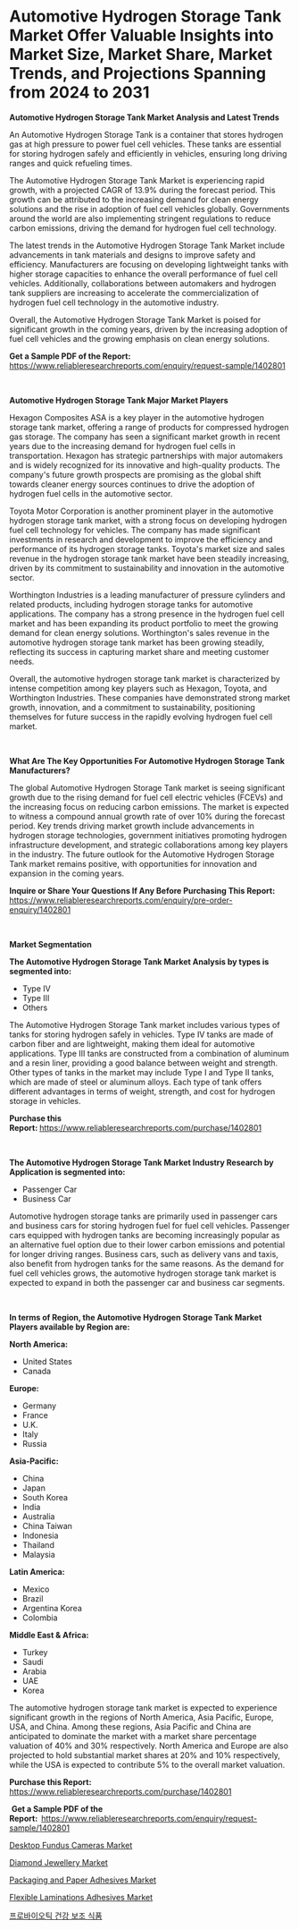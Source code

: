<p><h1>Automotive Hydrogen Storage Tank Market Offer Valuable Insights into Market Size, Market Share, Market Trends, and Projections Spanning from 2024 to 2031</h1></p><p><strong>Automotive Hydrogen Storage Tank Market Analysis and Latest Trends</strong></p>
<p><p>An Automotive Hydrogen Storage Tank is a container that stores hydrogen gas at high pressure to power fuel cell vehicles. These tanks are essential for storing hydrogen safely and efficiently in vehicles, ensuring long driving ranges and quick refueling times.</p><p>The Automotive Hydrogen Storage Tank Market is experiencing rapid growth, with a projected CAGR of 13.9% during the forecast period. This growth can be attributed to the increasing demand for clean energy solutions and the rise in adoption of fuel cell vehicles globally. Governments around the world are also implementing stringent regulations to reduce carbon emissions, driving the demand for hydrogen fuel cell technology.</p><p>The latest trends in the Automotive Hydrogen Storage Tank Market include advancements in tank materials and designs to improve safety and efficiency. Manufacturers are focusing on developing lightweight tanks with higher storage capacities to enhance the overall performance of fuel cell vehicles. Additionally, collaborations between automakers and hydrogen tank suppliers are increasing to accelerate the commercialization of hydrogen fuel cell technology in the automotive industry.</p><p>Overall, the Automotive Hydrogen Storage Tank Market is poised for significant growth in the coming years, driven by the increasing adoption of fuel cell vehicles and the growing emphasis on clean energy solutions.</p></p>
<p><strong>Get a Sample PDF of the Report:&nbsp;</strong> <a href="https://www.reliableresearchreports.com/enquiry/request-sample/1402801">https://www.reliableresearchreports.com/enquiry/request-sample/1402801</a></p>
<p>&nbsp;</p>
<p><strong>Automotive Hydrogen Storage Tank Major Market Players</strong></p>
<p><p>Hexagon Composites ASA is a key player in the automotive hydrogen storage tank market, offering a range of products for compressed hydrogen gas storage. The company has seen a significant market growth in recent years due to the increasing demand for hydrogen fuel cells in transportation. Hexagon has strategic partnerships with major automakers and is widely recognized for its innovative and high-quality products. The company's future growth prospects are promising as the global shift towards cleaner energy sources continues to drive the adoption of hydrogen fuel cells in the automotive sector.</p><p>Toyota Motor Corporation is another prominent player in the automotive hydrogen storage tank market, with a strong focus on developing hydrogen fuel cell technology for vehicles. The company has made significant investments in research and development to improve the efficiency and performance of its hydrogen storage tanks. Toyota's market size and sales revenue in the hydrogen storage tank market have been steadily increasing, driven by its commitment to sustainability and innovation in the automotive sector.</p><p>Worthington Industries is a leading manufacturer of pressure cylinders and related products, including hydrogen storage tanks for automotive applications. The company has a strong presence in the hydrogen fuel cell market and has been expanding its product portfolio to meet the growing demand for clean energy solutions. Worthington's sales revenue in the automotive hydrogen storage tank market has been growing steadily, reflecting its success in capturing market share and meeting customer needs.</p><p>Overall, the automotive hydrogen storage tank market is characterized by intense competition among key players such as Hexagon, Toyota, and Worthington Industries. These companies have demonstrated strong market growth, innovation, and a commitment to sustainability, positioning themselves for future success in the rapidly evolving hydrogen fuel cell market.</p></p>
<p>&nbsp;</p>
<p><strong>What Are The Key Opportunities For Automotive Hydrogen Storage Tank Manufacturers?</strong></p>
<p><p>The global Automotive Hydrogen Storage Tank market is seeing significant growth due to the rising demand for fuel cell electric vehicles (FCEVs) and the increasing focus on reducing carbon emissions. The market is expected to witness a compound annual growth rate of over 10% during the forecast period. Key trends driving market growth include advancements in hydrogen storage technologies, government initiatives promoting hydrogen infrastructure development, and strategic collaborations among key players in the industry. The future outlook for the Automotive Hydrogen Storage Tank market remains positive, with opportunities for innovation and expansion in the coming years.</p></p>
<p><strong>Inquire or Share Your Questions If Any Before Purchasing This Report:</strong> <a href="https://www.reliableresearchreports.com/enquiry/pre-order-enquiry/1402801">https://www.reliableresearchreports.com/enquiry/pre-order-enquiry/1402801</a></p>
<p>&nbsp;</p>
<p><strong>Market Segmentation</strong></p>
<p><strong>The Automotive Hydrogen Storage Tank Market Analysis by types is segmented into:</strong></p>
<p><ul><li>Type IV</li><li>Type III</li><li>Others</li></ul></p>
<p><p>The Automotive Hydrogen Storage Tank market includes various types of tanks for storing hydrogen safely in vehicles. Type IV tanks are made of carbon fiber and are lightweight, making them ideal for automotive applications. Type III tanks are constructed from a combination of aluminum and a resin liner, providing a good balance between weight and strength. Other types of tanks in the market may include Type I and Type II tanks, which are made of steel or aluminum alloys. Each type of tank offers different advantages in terms of weight, strength, and cost for hydrogen storage in vehicles.</p></p>
<p><strong>Purchase this Report:&nbsp;</strong><a href="https://www.reliableresearchreports.com/purchase/1402801">https://www.reliableresearchreports.com/purchase/1402801</a></p>
<p>&nbsp;</p>
<p><strong>The Automotive Hydrogen Storage Tank Market Industry Research by Application is segmented into:</strong></p>
<p><ul><li>Passenger Car</li><li>Business Car</li></ul></p>
<p><p>Automotive hydrogen storage tanks are primarily used in passenger cars and business cars for storing hydrogen fuel for fuel cell vehicles. Passenger cars equipped with hydrogen tanks are becoming increasingly popular as an alternative fuel option due to their lower carbon emissions and potential for longer driving ranges. Business cars, such as delivery vans and taxis, also benefit from hydrogen tanks for the same reasons. As the demand for fuel cell vehicles grows, the automotive hydrogen storage tank market is expected to expand in both the passenger car and business car segments.</p></p>
<p>&nbsp;</p>
<p><strong>In terms of Region, the Automotive Hydrogen Storage Tank Market Players available by Region are:</strong></p>
<p>
    <p> <strong> North America: </strong>
        <ul>
            <li>United States</li>
            <li>Canada</li>
        </ul>
        </p> 
    <p> <strong> Europe: </strong>
        <ul>
            <li>Germany</li>
            <li>France</li>
            <li>U.K.</li>
            <li>Italy</li>
            <li>Russia</li>
        </ul>
        </p> 
    <p> <strong> Asia-Pacific: </strong>
        <ul>
            <li>China</li>
            <li>Japan</li>
            <li>South Korea</li>
            <li>India</li>
            <li>Australia</li>
            <li>China Taiwan</li>
            <li>Indonesia</li>
            <li>Thailand</li>
            <li>Malaysia</li>
        </ul>
        </p> 
    <p> <strong> Latin America: </strong>
        <ul>
            <li>Mexico</li>
            <li>Brazil</li>
            <li>Argentina Korea</li>
            <li>Colombia</li>
        </ul>
        </p> 
    <p> <strong> Middle East & Africa: </strong>
        <ul>
            <li>Turkey</li>
            <li>Saudi</li>
            <li>Arabia</li>
            <li>UAE</li>
            <li>Korea</li>
        </ul>
    </p>
    </p>
<p><p>The automotive hydrogen storage tank market is expected to experience significant growth in the regions of North America, Asia Pacific, Europe, USA, and China. Among these regions, Asia Pacific and China are anticipated to dominate the market with a market share percentage valuation of 40% and 30% respectively. North America and Europe are also projected to hold substantial market shares at 20% and 10% respectively, while the USA is expected to contribute 5% to the overall market valuation.</p></p>
<p><strong>Purchase this Report: </strong><a href="https://www.reliableresearchreports.com/purchase/1402801">https://www.reliableresearchreports.com/purchase/1402801</a></p>
<p>&nbsp;<strong>Get a Sample PDF of the Report:&nbsp;&nbsp;</strong><a href="https://www.reliableresearchreports.com/enquiry/request-sample/1402801">https://www.reliableresearchreports.com/enquiry/request-sample/1402801</a></p>
<p><strong></strong></p>
<p><p><a href="https://woozy-pyroraptor-a1f.notion.site/Desktop-Fundus-Cameras-Market-Dynamics-2024-2031-Also-about-Its-Market-Trends-Projections-and-Opp-591d737a2b664f48a63222fea6846f4b">Desktop Fundus Cameras Market</a></p><p><a href="https://bubble-tree-ea4.notion.site/Diamond-Jewellery-Market-Insights-Market-Players-and-Forecast-Till-2031-ff24ae06c51e4d278326b31aee52e5a2">Diamond Jewellery Market</a></p><p><a href="https://github.com/lubmix/Market-Research-Report-List-1/blob/main/packaging-and-paper-adhesives-market.md">Packaging and Paper Adhesives Market</a></p><p><a href="https://github.com/Hazelklievgspy6vdcsmu106w/Market-Research-Report-List-1/blob/main/flexible-laminations-adhesives-market.md">Flexible Laminations Adhesives Market</a></p><p><a href="https://medium.com/@tracycui_1231/%ED%94%84%EB%A1%9C%EB%B0%94%EC%9D%B4%EC%98%A4%ED%8B%B1-%EC%8B%9D%EC%9D%B4-%EB%B3%B4%EC%A1%B0%EC%A0%9C-%EC%8B%9C%EC%9E%A5%EC%9D%80-%EC%8B%9C%EC%9E%A5-%EC%A0%90%EC%9C%A0%EC%9C%A8-%EA%B7%9C%EB%AA%A8-%EB%B0%8F-2031%EB%85%84%EA%B9%8C%EC%A7%80-%EC%98%88%EC%83%81%EB%90%9C-%EC%98%88%EC%B8%A1%EC%97%90-%EC%B4%88%EC%A0%90%EC%9D%84-%EB%A7%9E%EC%B6%A5%EB%8B%88%EB%8B%A4-8dda5ba6b030">프로바이오틱 건강 보조 식품</a></p></p>